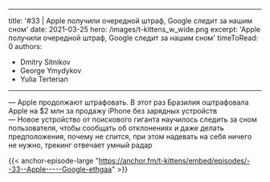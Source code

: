 
---
title: '#33 | Apple получили очередной штраф, Google следит за нашим сном'
date: 2021-03-25
hero: /images/t-kittens_w_wide.png
excerpt: 'Apple получили очередной штраф, Google следит за нашим сном'
timeToRead: 0
authors:
  - Dmitry Sitnikov
  - George Ymydykov
  - Yulia Terterian
---

— Apple продолжают штрафовать. В этот раз Бразилия оштрафовала Apple на $2 млн за продажу iPhone без зарядных устройств<br/>
— Новое устройство от поискового гиганта научилось следить за сном пользователя, чтобы сообщать об отклонениях и даже делать предположения, почему не спится, при этом надевать на себя ничего не нужно, трекинг отвечает умный радар

{{< anchor-episode-large "https://anchor.fm/t-kittens/embed/episodes/--33--Apple-----Google-ethgaa" >}}
